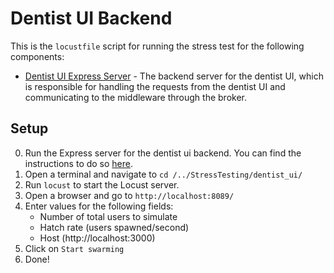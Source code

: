 # Dentist UI Backend

This is the ```locustfile``` script for running the stress test for the following components:

- [Dentist UI Express Server](../../DentistUI/README.md) - The backend server for the dentist UI, which is responsible for handling the requests from the dentist UI and communicating to the middleware through the broker.

## Setup

0. Run the Express server for the dentist ui backend. You can find the instructions to do so [here](../../DentistUI/README.md).
1. Open a terminal and navigate to ```cd /../StressTesting/dentist_ui/```
2. Run ```locust``` to start the Locust server.
3. Open a browser and go to ```http://localhost:8089/```
4. Enter values for the following fields:
    - Number of total users to simulate
    - Hatch rate (users spawned/second)
    - Host (http://localhost:3000)
5. Click on ```Start swarming```
6. Done!
